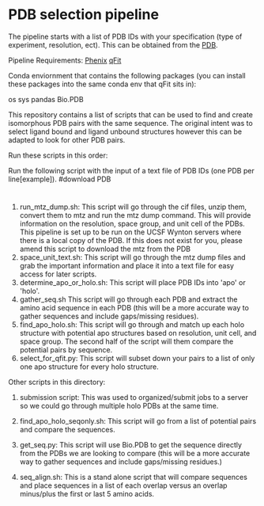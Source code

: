# PDB selection pipeline

The pipeline starts with a list of PDB IDs with your specification (type of experiment, resolution, ect). This can be obtained from the [PDB](https://www.rcsb.org/). 

Pipeline Requirements:
[Phenix](https://phenix-online.org/documentation/install-setup-run.html)
[qFit](https://github.com/ExcitedStates/qfit-3.0)

Conda enviornment that contains the following packages (you can install these packages into the same conda env that qFit sits in):

os
sys
pandas
Bio.PDB


This repository contains a list of scripts that can be used to find and create isomorphous PDB pairs with the same sequence. The original intent was to select ligand bound and ligand unbound structures however this can be adapted to look for other PDB pairs. 


Run these scripts in this order:

Run the following script with the input of a text file of PDB IDs (one PDB per line[example]). 
#download PDB
#


1) run_mtz_dump.sh: This script will go through the cif files, unzip them, convert them to mtz and run the mtz dump command. This will provide information on the resolution, space group, and unit cell of the PDBs. This pipeline is set up to be run on the UCSF Wynton servers where there is a local copy of the PDB. If this does not exist for you, please amend this script to download the mtz from the PDB
2) space_unit_text.sh: This script will go through the mtz dump files and grab the important information and place it into a text file for easy access for later scripts. 
3) determine_apo_or_holo.sh: This script will place PDB IDs into 'apo' or 'holo'. 
4) gather_seq.sh This script will go through each PDB and extract the amino acid sequence in each PDB (this will be a more accurate way to gather sequences and include gaps/missing residues). 
5) find_apo_holo.sh: This script will go through and match up each holo structure with potential apo structures based on resolution, unit cell, and space group. The second half of the script will them compare the potential pairs by sequence. 
6) select_for_qfit.py: This script will subset down your pairs to a list of only one apo structure for every holo structure.


Other scripts in this directory:

1) submission script: This was used to organized/submit jobs to a server so we could go through multiple holo PDBs at the same time.

2) find_apo_holo_seqonly.sh: This script will go from a list of potential pairs and compare the sequences. 

3) get_seq.py: This script will use Bio.PDB to get the sequence directly from the PDBs we are looking to compare (this will be a more accurate way to gather sequences and include gaps/missing residues.)

4) seq_align.sh: This is a stand alone script that will compare sequences and place sequences in a list of each overlap versus an overlap minus/plus the first or last 5 amino acids.
